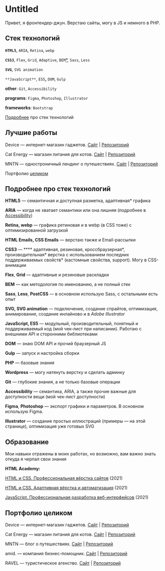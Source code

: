 # Untitled

Привет, я фронтендер-джун. Верстаю сайты, могу в JS и немного в PHP.

## Стек технологий

**`HTML5`**, `ARIA`, `Retina`, `webp`

**`CSS3`**, `Flex`, `Grid`, `Adaptive`, `BEM`[*](https://github.com/qostua##/ "Как методология именования"), `Sass`, `Less`

**`SVG`**, `SVG animation`

`**JavaScript**`, `ES5`**,** `DOM`, `Gulp`

**other**: `Git`, `Accessibility`

**programs**: `Figma`, `Photoshop`, `Illustrator`

**frameworks**: `Bootstrap`

<a href="#stek">Подробнее</a> про стек технологий

## Лучшие работы

Device — интернет-магазин гаджетов. [Сайт](https://qostua.github.io/device/) | [Репозиторий](https://github.com/qostua/device)

Сat Energy — магазин питания для котов. [Сайт](https://qostua.github.io/cat-energy/source/) | [Репозиторий](https://github.com/qostua/cat-energy)

MNTN — одностроничный лендинг о путешествиях. [Сайт](https://qostua.github.io/mntn/app/) | [Репозиторий](https://github.com/qostua/mntn)

Портфолио <a href="#portfolio">целиком</a>

## <a name="stek">Подробнее про стек технологий</a>

**HTML5** — семантичная и доступная разметка, адаптивная* графика

**ARIA** — когда не хватает семантики или она лишняя (подробнее в [Accessibility](https://www.notion.so/readme-githab-1-658674a015fb474ebe9258d9059c283e))

**Retina, webp** — графика ретиновая и в webp (в CSS тоже) с оптимизированной загрузкой

**HTML Emails, CSS Emails** — верстаю также и Email-рассылки

**CSS3** — **** адаптивная, резиновая, кроссбраузерная*, производительная* верстка с использованием последних поддерживаемых свойств* (кастомные свойства, support). Могу в CSS-анимации

**Flex**, **Grid** — адаптивные и резиновые раскладки

**BEM** — как методология по именованию, а не полный стек

**Sass**, **Less**, **PostCSS** — в основном использую Sass, с остальными есть опыт

**SVG, SVG animation** — подключение, создание спрайтов, оптимизация, анимирование, создание инлайново и в *Adobe Illustrator*

**JavaScript, ES5** — модульный, производительный, понятный и поддерживаемый код (мой чек-лист при написании). Работаю с внешними API и сторонними библиотеками

**DOM** — знаю DOM API и прочий браузерный JS

**Gulp** — запуск и настройка сборки

**PHP** — базовые знания

**Wordpress** — могу натянуть верстку и сделать админку

**Git** — глубокие знания, а не только базовые операции

**Accessibility** — семантика, ARIA, а также прочие важные для доступности вещи (мой чек-лист доступности)

**Figma**, **Photoshop** — экспорт графики и параметров. В основном использую Figma.

**Illustrator** — создание простых иллюстраций (примеры — на этой странице), оптимизация уже готовых SVG

## Образование

Мои навыки отражены в моих работах, но возможно, вам важно знать откуда я черпал свои знания

**HTML Academy:** 

[HTML и CSS. Профессиональная вёрстка сайтов](https://github.com/qostua/device) (2021)

[HTML и CSS. Адаптивная вёрстка и автоматизация](https://github.com/qostua/cat-energy) (2021)

[JavaScript. Профессиональная разработка веб-интерфейсов](https://htmlacademy.ru/intensive/javascript) (2021)

## <a name="portfolio">Портфолио целиком</a>

Device — интернет-магазин гаджетов. [Сайт](https://qostua.github.io/device/) | [Репозиторий](https://github.com/qostua/device)

Сat Energy — магазин питания для котов. [Сайт](https://qostua.github.io/cat-energy/source/) | [Репозиторий](https://github.com/qostua/cat-energy)

MNTN — блог о путешествиях. [Сайт](https://qostua.github.io/mntn/app/) | [Репозиторий](https://github.com/qostua/mntn)

amid. — компания бизнес-помощник. [Сайт](https://qostua.github.io/amid/app/) | [Репозиторий](https://github.com/qostua/amid)

RAVEL — туристическое агенство. [Сайт](https://qostua.github.io/RAVEL/app/) | [Репозиторий](https://github.com/qostua/RAVEL)
